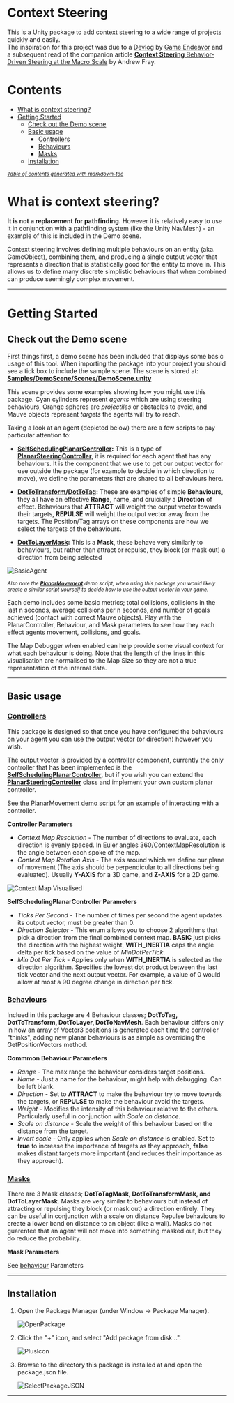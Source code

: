 # Context Steering

This is a Unity package to add context steering to a wide range of projects quickly and easily.  
The inspiration for this project was due to a [Devlog](https://www.youtube.com/watch?v=6BrZryMz-ac) by [Game Endeavor](https://www.youtube.com/channel/UCLweX1UtQjRjj7rs_0XQ2Eg) and a subsequent read of the companion article [**Context Steering** Behavior-Driven Steering at the Macro Scale](http://www.gameaipro.com/GameAIPro2/GameAIPro2_Chapter18_Context_Steering_Behavior-Driven_Steering_at_the_Macro_Scale.pdf) by Andrew Fray.

# Contents
- [What is context steering?](#what-is-context-steering-)
- [Getting Started](#getting-started)
  * [Check out the Demo scene](#check-out-the-demo-scene)
  * [Basic usage](#basic-usage)
    + [Controllers](#controllers)
    + [Behaviours](#behaviours)
    + [Masks](#masks)
  * [Installation](#installation)

<small><i><a href='http://ecotrust-canada.github.io/markdown-toc/'>Table of contents generated with markdown-toc</a></i></small>


# What is context steering?

**It is not a replacement for pathfinding.** However it is relatively easy to use it in conjunction with a pathfinding system (like the Unity NavMesh) - an example of this is included in the Demo scene.

Context steering involves defining multiple behaviours on an entity (aka. GameObject), combining them, and producing a single output vector that represents a direction that is statistically good for the entity to move in. This allows us to define many discrete simplistic behaviours that when combined can produce seemingly complex movement.

---

# Getting Started

## Check out the Demo scene

First things first, a demo scene has been included that displays some basic usage of this tool. When importing the package into your project you should see a tick box to include the sample scene. The scene is stored at: [**Samples/DemoScene/Scenes/DemoScene.unity**](https://github.com/friedforfun/ContextSteering/blob/master/Samples/DemoScene/Scenes/DemoScene.unity)

This scene provides some examples showing how you might use this package. Cyan cylinders represent *agents* which are using steering behaviours, Orange spheres are *projectiles* or obstacles to avoid, and Mauve objects represent *targets* the agents will try to reach.

Taking a look at an agent (depicted below) there are a few scripts to pay particular attention to: 

- **[SelfSchedulingPlanarController](https://github.com/friedforfun/ContextSteering/blob/master/Runtime/PlanarMovement/Controllers/SelfSchedulingPlanarController.cs):** This is a type of **[PlanarSteeringController](https://github.com/friedforfun/ContextSteering/blob/master/Runtime/PlanarMovement/PlanarSteeringBehaviour.cs)**, it is required for each agent that has any behaviours. It is the component that we use to get our output vector for use outside the package (for example to decide in which direction to move),  we define the parameters that are shared to all behaviours here.

- **[DotToTransform](https://github.com/friedforfun/ContextSteering/blob/master/Runtime/PlanarMovement/Behaviours/DotToTransform.cs)/[DotToTag](https://github.com/friedforfun/ContextSteering/blob/master/Runtime/PlanarMovement/Behaviours/DotToTag.cs):** These are examples of simple **Behaviours**, they all have an effective **Range**, name, and cruicially a **Direction** of effect. Behaviours that **ATTRACT** will weight the output vector towards their targets, **REPULSE** will weight the output vector away from the targets. The Position/Tag arrays on these components are how we select the targets of the behaviours.

- **[DotToLayerMask](https://github.com/friedforfun/ContextSteering/blob/master/Runtime/PlanarMovement/Masks/DotToLayerMask.cs):** This is a **Mask**, these behave very similarly to behaviours, but rather than attract or repulse, they block (or mask out) a direction from being selected

![BasicAgent](Documentation~/images/DemoGuide/BasicAgent.png)

<small>*Also note the **[PlanarMovement](https://github.com/friedforfun/ContextSteering/blob/master/Samples/DemoScene/Scripts/Agent/PlanarMovement.cs)** demo script, when using this package you would likely create a similar script yourself to decide how to use the output vector in your game.*</small>

Each demo includes some basic metrics; total collisions, collisions in the last n seconds, average collisions per n seconds, and number of goals achieved (contact with correct Mauve objects). Play with the PlanarController, Behaviour, and Mask parameters to see how they each effect agents movement, collisions, and goals.

The Map Debugger when enabled can help provide some visual context for what each behaviour is doing. Note that the length of the lines in this visualisation are normalised to the Map Size so they are not a true representation of the internal data.

---

## Basic usage

### [Controllers](https://github.com/friedforfun/ContextSteering/tree/master/Runtime/PlanarMovement/Controllers)

This package is designed so that once you have configured the behaviours on your agent you can use the output vector (or direction) however you wish.   

The output vector is provided by a controller component, currently the only controller that has been implemented is the [**SelfSchedulingPlanarController**](https://github.com/friedforfun/ContextSteering/blob/master/Runtime/PlanarMovement/Controllers/SelfSchedulingPlanarController.cs), but if you wish you can extend the [**PlanarSteeringController**](https://github.com/friedforfun/ContextSteering/blob/master/Runtime/PlanarMovement/PlanarSteeringController.cs) class and implement your own custom planar controller.  

[See the PlanarMovement demo script](https://github.com/friedforfun/ContextSteering/blob/master/Samples/DemoScene/Scripts/Agent/PlanarMovement.cs) for an example of interacting with a controller.  

**Controller Parameters**
- *Context Map Resolution* - The number of directions to evaluate, each direction is evenly spaced. In Euler angles 360/ContextMapResolution is the angle between each spoke of the map.
- *Context Map Rotation Axis* - The axis around which we define our plane of movement (The axis should be perpendicular to all directions being evaluated). Usually **Y-AXIS** for a 3D game, and **Z-AXIS** for a 2D game.

![Context Map Visualised](Documentation~/images/DemoGuide/ContextMapVis.png)

**SelfSchedulingPlanarController Parameters**
- *Ticks Per Second* - The number of times per second the agent updates its output vector, must be greater than 0.
- *Direction Selector* - This enum allows you to choose 2 algorithms that pick a direction from the final combined context map. **BASIC** just picks the direction with the highest weight, **WITH_INERTIA** caps the angle delta per tick based on the value of *MinDotPerTick*.
- *Min Dot Per Tick* - Applies only when **WITH_INERTIA** is selected as the direction algorithm. Specifies the lowest dot product between the last tick vector and the next output vector. For example, a value of 0 would allow at most a 90 degree change in direction per tick.

### [Behaviours](https://github.com/friedforfun/ContextSteering/tree/master/Runtime/PlanarMovement/Behaviours)

Inclued in this package are 4 Behaviour classes; **DotToTag, DotToTransform, DotToLayer, DotToNavMesh**. Each behaviour differs only in how an array of Vector3 positions is generated each time the controller "thinks", adding new planar behaviours is as simple as overriding the GetPositionVectors method.

**Commmon Behaviour Parameters**
- *Range* - The max range the behaviour considers target positions.
- *Name* - Just a name for the behaviour, might help with debugging. Can be left blank.
- *Direction* - Set to **ATTRACT** to make the behaviour try to move towards the targets, or **REPULSE** to make the behaviour avoid the targets. 
- *Weight* - Modifies the intensity of this behaviour relative to the others. Particularly useful in conjunction with *Scale on distance*.
- *Scale on distance* - Scale the weight of this behaviour based on the distance from the target.
- *Invert scale* - Only applies when *Scale on distance* is enabled. Set to **true** to increase the importance of targets as they approach, **false** makes distant targets more important (and reduces their importance as they approach).


### [Masks](https://github.com/friedforfun/ContextSteering/tree/master/Runtime/PlanarMovement/Masks)

There are 3 Mask classes; **DotToTagMask, DotToTransformMask, and DotToLayerMask**. Masks are very similar to behaviours but instead of attracting or repulsing they block (or mask out) a direction entirely. They can be useful in conjunction with a scale on distance Repulse behaviours to create a lower band on distance to an object (like a wall). Masks do not guarentee that an agent will not move into something masked out, but they do reduce the probability.

**Mask Parameters**

See [behaviour](#behaviours) Parameters

---

## Installation
1. Open the Package Manager (under Window -> Package Manager).  

    ![OpenPackage](Documentation~/images/Installation/openpackagemanager.png)  

2. Click the "+" icon, and select "Add package from disk...".  

    ![PlusIcon](Documentation~/images/Installation/addpackagefromdisk.png)  

3. Browse to the directory this package is installed at and open the package.json file.  

    ![SelectPackageJSON](Documentation~/images/Installation/SelectPackageJson.png)

---
